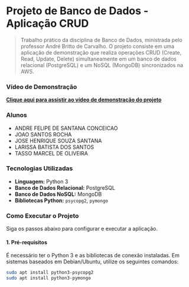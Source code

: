 # Projeto de Banco de Dados - Aplicação CRUD

> Trabalho prático da disciplina de Banco de Dados, ministrada pelo professor André Britto de Carvalho. O projeto consiste em uma aplicação de demonstração que realiza operações CRUD (Create, Read, Update, Delete) simultaneamente em um banco de dados relacional (PostgreSQL) e um NoSQL (MongoDB) sincronizados na AWS.

### Vídeo de Demonstração

[**Clique aqui para assistir ao vídeo de demonstração do projeto**](https://drive.google.com/file/d/1tUFL8TtVpesYm94bxe6oDajIMrkIdADF/view?usp=sharing)

### Alunos

* ANDRE FELIPE DE SANTANA CONCEICAO
* JOAO SANTOS ROCHA
* JOSE HENRIQUE SOUZA SANTANA
* LARISSA BATISTA DOS SANTOS
* TASSO MARCEL DE OLIVEIRA


### Tecnologias Utilizadas

* **Linguagem:** Python 3
* **Banco de Dados Relacional:** PostgreSQL
* **Banco de Dados NoSQL:** MongoDB
* **Bibliotecas Python:** `psycopg2`, `pymongo`

### Como Executar o Projeto

Siga os passos abaixo para configurar e executar a aplicação.

#### 1. Pré-requisitos

É necessário ter o Python 3 e as bibliotecas de conexão instaladas. Em sistemas baseados em Debian/Ubuntu, utilize os seguintes comandos:

```bash
sudo apt install python3-psycopg2
sudo apt install python3-pymongo
